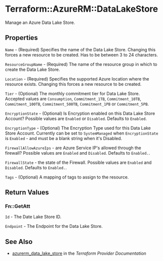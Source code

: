 # Terraform::AzureRM::DataLakeStore

Manage an Azure Data Lake Store.

## Properties

`Name` - (Required) Specifies the name of the Data Lake Store. Changing this forces a new resource to be created. Has to be between 3 to 24 characters.

`ResourceGroupName` - (Required) The name of the resource group in which to create the Data Lake Store.

`Location` - (Required) Specifies the supported Azure location where the resource exists. Changing this forces a new resource to be created.

`Tier` - (Optional) The monthly commitment tier for Data Lake Store. Accepted values are `Consumption`, `Commitment_1TB`, `Commitment_10TB`, `Commitment_100TB`, `Commitment_500TB`, `Commitment_1PB` or `Commitment_5PB`.

`EncryptionState` - (Optional) Is Encryption enabled on this Data Lake Store Account? Possible values are `Enabled` or `Disabled`. Defaults to `Enabled`.

`EncryptionType` - (Optional) The Encryption Type used for this Data Lake Store Account. Currently can be set to `SystemManaged` when `EncryptionState` is `Enabled` - and must be a blank string when it's Disabled.

`FirewallAllowAzureIps` - are Azure Service IP's allowed through the firewall? Possible values are `Enabled` and `Disabled`. Defaults to `Enabled.`.

`FirewallState` - the state of the Firewall. Possible values are `Enabled` and `Disabled`. Defaults to `Enabled.`.

`Tags` - (Optional) A mapping of tags to assign to the resource.


## Return Values

### Fn::GetAtt

`Id` - The Date Lake Store ID.

`Endpoint` - The Endpoint for the Data Lake Store.

## See Also

* [azurerm_data_lake_store](https://www.terraform.io/docs/providers/azurerm/r/data_lake_store.html) in the _Terraform Provider Documentation_